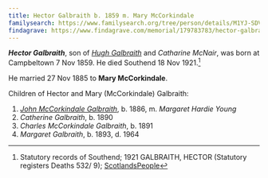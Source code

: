 ```yaml
---
title: Hector Galbraith b. 1859 m. Mary McCorkindale
familysearch: https://www.familysearch.org/tree/person/details/M1YJ-SDV
findagrave: https://www.findagrave.com/memorial/179783783/hector-galbraith
---
```

***Hector Galbraith***, son of *[Hugh Galbraith](galbreath-hugh-1823-mcnair.md)* and *Catharine McNair*,
was born at Campbeltown 7 Nov 1859.  He died Southend 18 Nov 1921.[^death]

He married 27 Nov 1885 to **Mary McCorkindale**.

Children of Hector and Mary (McCorkindale) Galbraith:

1. *[John McCorkindale Galbraith](galbraith-john-mccorkindale-1886-young.md)*, b. 1886, m. *Margaret Hardie Young*
2. *Catherine Galbraith*, b. 1890
3. *Charles McCorkindale Galbraith*, b. 1891
4. *Margaret Galbraith*, b. 1893, d. 1964

[^death]: Statutory records of Southend; 1921 GALBRAITH, HECTOR (Statutory registers Deaths 532/ 9); [ScotlandsPeople](https://www.scotlandspeople.gov.uk/view-image/nrs_stat_deaths/7520057)

